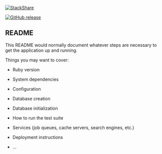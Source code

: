[![StackShare](http://img.shields.io/badge/tech-stack-0690fa.svg?style=flat)](http://stackshare.io/brown2rl/cusp-fyi)

[![GitHub release](https://img.shields.io/github/release/qubyte/rubidium.svg?maxAge=2592000)](http://github.com/brown2rl/cusp)

## README

This README would normally document whatever steps are necessary to get the
application up and running.

Things you may want to cover:

* Ruby version

* System dependencies

* Configuration

* Database creation

* Database initialization

* How to run the test suite

* Services (job queues, cache servers, search engines, etc.)

* Deployment instructions

* ...
